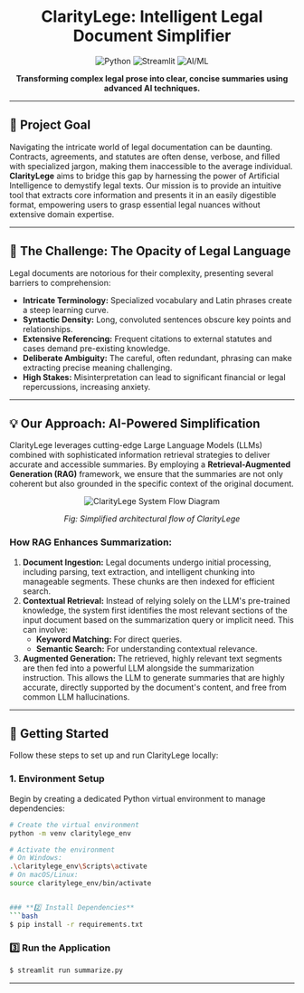 <div align="center">

# **ClarityLege: Intelligent Legal Document Simplifier**

![Python](https://img.shields.io/badge/Python-3.10+-3776AB.svg?style=flat&logo=python&logoColor=white) ![Streamlit](https://img.shields.io/badge/Streamlit-App-FF4B4B.svg?style=flat&logo=Streamlit&logoColor=white) ![AI/ML](https://img.shields.io/badge/AI/ML-Powered-blue?style=flat&logo=tensorflow&logoColor=white)

**Transforming complex legal prose into clear, concise summaries using advanced AI techniques.**

</div>

---

## **🎯 Project Goal**

Navigating the intricate world of legal documentation can be daunting. Contracts, agreements, and statutes are often dense, verbose, and filled with specialized jargon, making them inaccessible to the average individual. **ClarityLege** aims to bridge this gap by harnessing the power of Artificial Intelligence to demystify legal texts. Our mission is to provide an intuitive tool that extracts core information and presents it in an easily digestible format, empowering users to grasp essential legal nuances without extensive domain expertise.

---

## **🚫 The Challenge: The Opacity of Legal Language**

Legal documents are notorious for their complexity, presenting several barriers to comprehension:

* **Intricate Terminology:** Specialized vocabulary and Latin phrases create a steep learning curve.
* **Syntactic Density:** Long, convoluted sentences obscure key points and relationships.
* **Extensive Referencing:** Frequent citations to external statutes and cases demand pre-existing knowledge.
* **Deliberate Ambiguity:** The careful, often redundant, phrasing can make extracting precise meaning challenging.
* **High Stakes:** Misinterpretation can lead to significant financial or legal repercussions, increasing anxiety.

---

## **💡 Our Approach: AI-Powered Simplification**

ClarityLege leverages cutting-edge Large Language Models (LLMs) combined with sophisticated information retrieval strategies to deliver accurate and accessible summaries. By employing a **Retrieval-Augmented Generation (RAG)** framework, we ensure that the summaries are not only coherent but also grounded in the specific context of the original document.

<div align="center">
  <img src="https://via.placeholder.com/600x300?text=ClarityLege+System+Flow+Diagram" alt="ClarityLege System Flow Diagram" />
  <p><i>Fig: Simplified architectural flow of ClarityLege</i></p>
</div>

### **How RAG Enhances Summarization:**

1.  **Document Ingestion:** Legal documents undergo initial processing, including parsing, text extraction, and intelligent chunking into manageable segments. These chunks are then indexed for efficient search.
2.  **Contextual Retrieval:** Instead of relying solely on the LLM's pre-trained knowledge, the system first identifies the most relevant sections of the input document based on the summarization query or implicit need. This can involve:
    * **Keyword Matching:** For direct queries.
    * **Semantic Search:** For understanding contextual relevance.
3.  **Augmented Generation:** The retrieved, highly relevant text segments are then fed into a powerful LLM alongside the summarization instruction. This allows the LLM to generate summaries that are highly accurate, directly supported by the document's content, and free from common LLM hallucinations.

---

## **🚀 Getting Started**

Follow these steps to set up and run ClarityLege locally:

### **1. Environment Setup**

Begin by creating a dedicated Python virtual environment to manage dependencies:

```bash
# Create the virtual environment
python -m venv claritylege_env

# Activate the environment
# On Windows:
.\claritylege_env\Scripts\activate
# On macOS/Linux:
source claritylege_env/bin/activate


### **2️⃣ Install Dependencies**
```bash
$ pip install -r requirements.txt
```

### **3️⃣ Run the Application**
```bash
$ streamlit run summarize.py
```

---